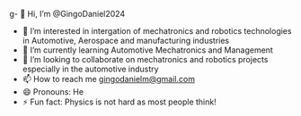 g- 👋 Hi, I’m @GingoDaniel2024
- 👀 I’m interested in intergation of mechatronics and robotics technologies in Automotive, Aerospace and manufacturing industries
- 🌱 I’m currently learning Automotive Mechatronics and Management
- 💞️ I’m looking to collaborate on mechatronics and robotics projects especially in the automotive industry
- 📫 How to reach me gingodanielm@gmail.com
- 😄 Pronouns: He
- ⚡ Fun fact: Physics is not hard as most people think!

<!---
GingoDaniel2024/GingoDaniel2024 is a ✨ special ✨ repository because its `README.md` (this file) appears on your GitHub profile.
You can click the Preview link to take a look at your changes.
--->
